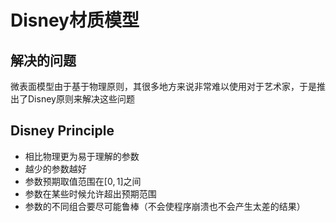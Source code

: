 # Disney材质模型

## 解决的问题
微表面模型由于基于物理原则，其很多地方来说非常难以使用对于艺术家，于是推出了Disney原则来解决这些问题

## Disney Principle
+ 相比物理更为易于理解的参数
+ 越少的参数越好
+ 参数预期取值范围在$[0,1]$之间
+ 参数在某些时候允许超出预期范围
+ 参数的不同组合要尽可能鲁棒（不会使程序崩溃也不会产生太差的结果）

